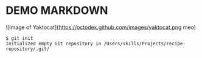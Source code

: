 # DEMO MARKDOWN

![Image of Yaktocat](https://octodex.github.com/images/yaktocat.png meo)

```
$ git init
Initialized empty Git repository in /Users/skills/Projects/recipe-repository/.git/
```